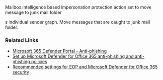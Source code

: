 Mailbox intelligence based impersonation protection action set to move message to junk mail folder

s individual sender graph. Move messages that are caught to junk mail folder.

### Related Links

* [Microsoft 365 Defender Portal - Anti-phishing](https://security.microsoft.com/antiphishing) 
* [Set up Microsoft Defender for Office 365 anti-phishing and anti-phishing policies](https://aka.ms/orca-atpp-docs-9) 
* [Recommended settings for EOP and Microsoft Defender for Office 365 security](https://aka.ms/orca-atpp-docs-7)
